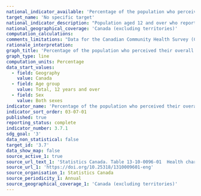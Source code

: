 ```yaml
---
national_indicator_available: 'Percentage of the population who perceived their overall health and social well-being as very good to excellent'
target_name: 'No specific target'
national_indicator_description: "Population aged 12 and over who reported perceiving their own health status as being either excellent or very good or fair or poor. Perceived health refers to the perception of a person's health in general, either by the person himself or herself, or, in the case of proxy response, by the person responding. Health means not only the absence of disease or injury but also physical, mental and social well-being."
national_geographical_coverage: 'Canada (excluding territories)' 
computation_calculations:
comments_limitations: "Data for the Canadian Community Health Survey (CCHS) are collected yearly from a sample of approximately 65,000 respondents."
rationale_interpretation:
graph_title: 'Percentage of the population who perceived their overall health and social well-being as very good to excellent'
graph_type: line
computation_units: Percentage
data_start_values:
  - field: Geography
    value: Canada
  - field: Age group
    value: Total, 12 years and over
  - field: Sex
    value: Both sexes
indicator_name: 'Percentage of the population who perceived their overall health and social well-being as very good to excellent'
indicator_sort_order: 03-07-01
published: true
reporting_status: complete
indicator_number: 3.7.1
sdg_goal: '3'
data_non_statistical: false
target_id: '3.7'
data_show_map: false
source_active_1: true
source_url_text_1: 'Statistics Canada. Table 13-10-0096-01  Health characteristics, annual estimates'
source_url_1: 'https://doi.org/10.25318/1310009601-eng'
source_organisation_1: Statistics Canada
source_periodicity_1: Annual
source_geographical_coverage_1: 'Canada (excluding territories)'
---
```

